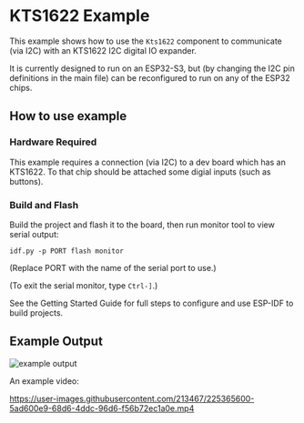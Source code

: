 # KTS1622 Example

This example shows how to use the `Kts1622` component to communicate (via I2C)
with an KTS1622 I2C digital IO expander.

It is currently designed to run on an ESP32-S3, but (by changing the I2C pin
definitions in the main file) can be reconfigured to run on any of the ESP32
chips.

## How to use example

### Hardware Required

This example requires a connection (via I2C) to a dev board which has an KTS1622.
To that chip should be attached some digial inputs (such as buttons).

### Build and Flash

Build the project and flash it to the board, then run monitor tool to view serial output:

```
idf.py -p PORT flash monitor
```

(Replace PORT with the name of the serial port to use.)

(To exit the serial monitor, type ``Ctrl-]``.)

See the Getting Started Guide for full steps to configure and use ESP-IDF to build projects.

## Example Output

![example output](https://user-images.githubusercontent.com/213467/225363770-77a52ba7-c8ad-4c12-a416-f9718eca3db2.png)

An example video:

https://user-images.githubusercontent.com/213467/225365600-5ad600e9-68d6-4ddc-96d6-f56b72ec1a0e.mp4
